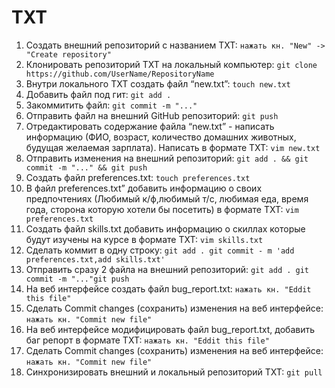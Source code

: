 # TXT
1. Создать внешний репозиторий c названием TXT: `нажать кн. "New" -> "Create repository"`
2. Клонировать репозиторий TXT на локальный компьютер: `git clone https://github.com/UserName/RepositoryName`
3. Внутри локального TXT создать файл “new.txt”: `touch new.txt`
4. Добавить файл под гит: `git add .`
5. Закоммитить файл: `git commit -m "..."`
6. Отправить файл на внешний GitHub репозиторий: `git push`
7. Отредактировать содержание файла “new.txt” - написать информацию (ФИО, возраст, количество домашних животных, будущая желаемая зарплата). Написать в формате TXT: `vim new.txt`
8. Отправить изменения на внешний репозиторий: `git add . && git commit -m "..." && git push`
9. Создать файл preferences.txt: `touch preferences.txt`
10. В файл preferences.txt” добавить информацию о своих предпочтениях (Любимый к/ф,любимый т/с, любимая еда, время года, сторона которую хотели бы посетить) в формате TXT: `vim preferences.txt`
11. Создать файл skills.txt добавить информацию о скиллах которые будут изучены на курсе в формате TXT: `vim skills.txt`
12. Сделать коммит в одну строку: `git add . git commit - m 'add preferences.txt,add skills.txt'`
13. Отправить сразу 2 файла на внешний репозиторий: `git add . git commit -m "..."git push`
14. На веб интерфейсе создать файл bug_report.txt: `нажать кн. "Eddit this file"`
15. Сделать Commit changes (сохранить) изменения на веб интерфейсе: `нажать кн. "Commit new file"`
16. На веб интерфейсе модифицировать файл bug_report.txt, добавить баг репорт в формате TXT: `нажать кн. "Eddit this file"`
17. Сделать Commit changes (сохранить) изменения на веб интерфейсе: `нажать кн. "Commit new file"`
18. Синхронизировать внешний и локальный репозиторий TXT: `git pull`
